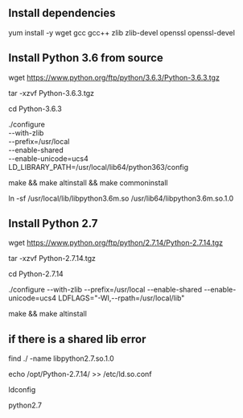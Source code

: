 
Install dependencies
---------------------
yum install -y wget gcc gcc++ zlib zlib-devel openssl openssl-devel 

Install Python 3.6 from source 
------------------------------
wget https://www.python.org/ftp/python/3.6.3/Python-3.6.3.tgz

tar -xzvf Python-3.6.3.tgz

cd Python-3.6.3

./configure \
--with-zlib \
--prefix=/usr/local \
--enable-shared \
--enable-unicode=ucs4 \
LD_LIBRARY_PATH=/usr/local/lib64/python363/config

make && make altinstall && make commoninstall

ln -sf /usr/local/lib/libpython3.6m.so /usr/lib64/libpython3.6m.so.1.0

Install Python 2.7
-------------------

wget https://www.python.org/ftp/python/2.7.14/Python-2.7.14.tgz

tar -xzvf Python-2.7.14.tgz

cd Python-2.7.14

./configure
--with-zlib
--prefix=/usr/local
--enable-shared
--enable-unicode=ucs4
LDFLAGS="-Wl,--rpath=/usr/local/lib"

make && make altinstall

if there is a shared lib error
------------------------------

find ./ -name libpython2.7.so.1.0

echo /opt/Python-2.7.14/ >> /etc/ld.so.conf

ldconfig

python2.7





